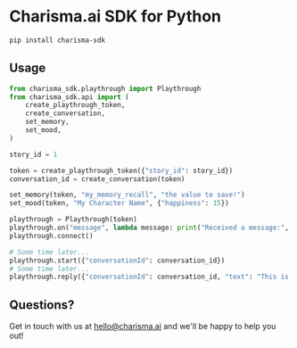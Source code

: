 # Charisma.ai SDK for Python

```bash
pip install charisma-sdk
```


## Usage

```python
from charisma_sdk.playthrough import Playthrough
from charisma_sdk.api import (
    create_playthrough_token,
    create_conversation,
    set_memory,
    set_mood,
)

story_id = 1

token = create_playthrough_token({"story_id": story_id})
conversation_id = create_conversation(token)

set_memory(token, "my_memory_recall", "the value to save!")
set_mood(token, "My Character Name", {"happiness": 15})

playthrough = Playthrough(token)
playthrough.on("message", lambda message: print("Received a message:", message))
playthrough.connect()

# Some time later...
playthrough.start({"conversationId": conversation_id})
# Some time later...
playthrough.reply({"conversationId": conversation_id, "text": "This is my message to send to Charisma."})
```

## Questions?

Get in touch with us at hello@charisma.ai and we'll be happy to help you out!
